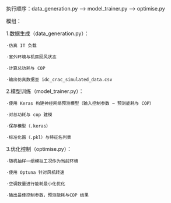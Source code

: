 执行顺序：data_generation.py --> model_trainer.py --> optimise.py

模组：

1.数据生成（data_generation.py）：

    ·仿真 IT 负载

    ·室外环境与机房回风状态

    ·计算总功耗与 COP

    ·输出仿真数据至 idc_crac_simulated_data.csv

2️.模型训练（model_trainer.py）：

    ·使用 Keras 构建神经网络预测模型（输入控制参数 → 预测能耗与 COP）
  
    ·对总功耗与 cop 建模
  
    ·保存模型（.keras）
  
    ·标准化器（.pkl）与特征名列表

3.优化控制（optimise.py）： 

    ·随机抽样一组模拟工况作为当前环境
  
    ·使用 Optuna 针对风机转速
  
    ·空调数量进行能耗最小化优化
  
    ·输出最佳控制参数，预测能耗与COP 结果
